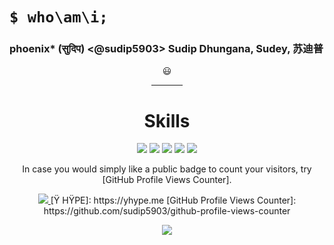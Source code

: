 <h1><code>$ who\am\i;</code></h1>
<h3> phoenix* (सुदिप) &lt;@sudip5903&gt; Sudip Dhungana, Sudey, 苏迪普</h3>
<div align="center" id="whoami">
                  😃
  <hr width="10%">
  <h1 id="skills">Skills</h1>
  <img src="https://img.shields.io/badge/HTML5-E34F26?style=for-the-badge&logoColor=white&logo=html5">
  <img src="https://img.shields.io/badge/Python-3776AB?style=for-the-badge&logoColor=white&logo=python">
  <img src="https://img.shields.io/badge/CSS3-1572B6?style=for-the-badge&logoColor=white&logo=css3">
  <img src="https://img.shields.io/badge/JavaScript-F7DF1E?style=for-the-badge&logoColor=black&logo=javascript">
  <img src="https://img.shields.io/badge/Git-F05032?style=for-the-badge&logoColor=white&logo=git">

  In case you would simply like a public badge to count your visitors, try [GitHub Profile Views Counter].

<a href="https://github.com/sudip5903/github-profile-views-counter">
    <img src="https://komarev.com/ghpvc/?username=sudip5903&style=for-the-badge">
</a>
  [Ÿ HŸPE]: https://yhype.me
[GitHub Profile Views Counter]: https://github.com/sudip5903/github-profile-views-counter

  
  ![](https://hit.yhype.me/github/profile?user_id=86773271)
